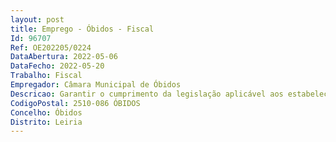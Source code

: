 ```yaml
--- 
layout: post
title: Emprego - Óbidos - Fiscal
Id: 96707
Ref: OE202205/0224
DataAbertura: 2022-05-06
DataFecho: 2022-05-20
Trabalho: Fiscal
Empregador: Câmara Municipal de Óbidos
Descricao: Garantir o cumprimento da legislação aplicável aos estabelecimentos comerciais. Proceder à análise e emitir informação sobre as participações e reclamações de particulares e acompanhamento das mesmas com vista à sua resolução. Notificar Munícipes sobre processos contra ordenação levantados por outras entidades, através da recolha de assinaturas do infrator. Apoiar a proteção civil, através reconhecimento de zonas mais afetadas em todo o Concelho, garantindo os contactos com Munícipes para ajudar na resolução de situações excecionais no caso de cheias. Coordenar todos os serviços inerentes ao serviço de cemitérios Municipais (cemitério de S. João e cemitério dos Arcos).
CodigoPostal: 2510-086 ÓBIDOS
Concelho: Óbidos
Distrito: Leiria
--- 
```


